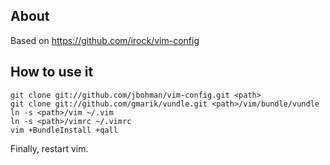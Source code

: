 ## About

Based on https://github.com/irock/vim-config

## How to use it

```
git clone git://github.com/jbohman/vim-config.git <path>
git clone git://github.com/gmarik/vundle.git <path>/vim/bundle/vundle
ln -s <path>/vim ~/.vim
ln -s <path>/vimrc ~/.vimrc
vim +BundleInstall +qall
```

Finally, restart vim.
